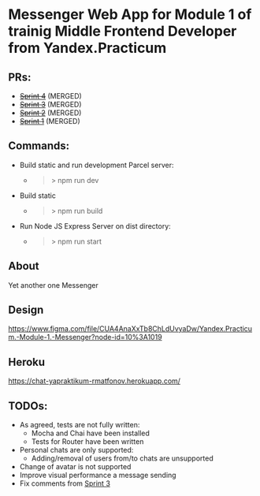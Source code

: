 # Messenger Web App for Module 1 of trainig Middle Frontend Developer from Yandex.Practicum

## PRs:
* ~~[Sprint 4](https://github.com/rmatafonov/middle.messenger.praktikum.yandex/pull/15)~~ (MERGED)
* ~~[Sprint 3](https://github.com/rmatafonov/middle.messenger.praktikum.yandex/pull/12)~~ (MERGED)
* ~~[Sprint 2](https://github.com/rmatafonov/middle.messenger.praktikum.yandex/pull/6)~~ (MERGED)
* ~~[Sprint 1](https://github.com/rmatafonov/middle.messenger.praktikum.yandex/pull/1)~~ (MERGED)

## Commands:
* Build static and run development Parcel server:
    * > \> npm run dev
* Build static
    * > \> npm run build
* Run Node JS Express Server on dist directory:
    * > \> npm run start

## About
Yet another one Messenger

## Design
https://www.figma.com/file/CUA4AnaXxTb8ChLdUvyaDw/Yandex.Practicum.-Module-1.-Messenger?node-id=10%3A1019

## Heroku
https://chat-yapraktikum-rmatfonov.herokuapp.com/

## TODOs:
* As agreed, tests are not fully written:
  * Mocha and Chai have been installed
  * Tests for Router have been written
* Personal chats are only supported:
    * Adding/removal of users from/to chats are unsupported
* Change of avatar is not supported
* Improve visual performance a message sending
* Fix comments from [Sprint 3](https://github.com/rmatafonov/middle.messenger.praktikum.yandex/pull/12)
